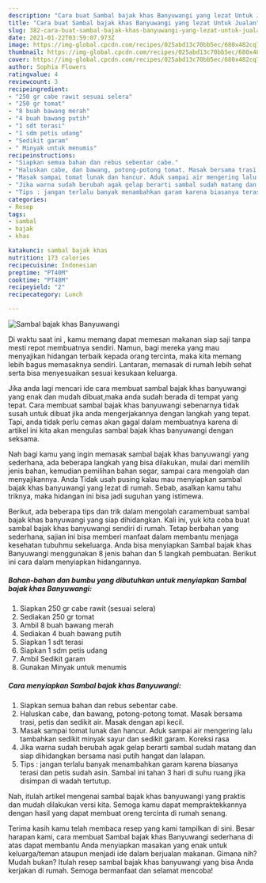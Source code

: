 ```yaml
---
description: "Cara buat Sambal bajak khas Banyuwangi yang lezat Untuk Jualan"
title: "Cara buat Sambal bajak khas Banyuwangi yang lezat Untuk Jualan"
slug: 382-cara-buat-sambal-bajak-khas-banyuwangi-yang-lezat-untuk-jualan
date: 2021-01-22T03:59:07.973Z
image: https://img-global.cpcdn.com/recipes/025abd13c70bb5ec/680x482cq70/sambal-bajak-khas-banyuwangi-foto-resep-utama.jpg
thumbnail: https://img-global.cpcdn.com/recipes/025abd13c70bb5ec/680x482cq70/sambal-bajak-khas-banyuwangi-foto-resep-utama.jpg
cover: https://img-global.cpcdn.com/recipes/025abd13c70bb5ec/680x482cq70/sambal-bajak-khas-banyuwangi-foto-resep-utama.jpg
author: Sophia Flowers
ratingvalue: 4
reviewcount: 3
recipeingredient:
- "250 gr cabe rawit sesuai selera"
- "250 gr tomat"
- "8 buah bawang merah"
- "4 buah bawang putih"
- "1 sdt terasi"
- "1 sdm petis udang"
- "Sedikit garam"
- " Minyak untuk menumis"
recipeinstructions:
- "Siapkan semua bahan dan rebus sebentar cabe."
- "Haluskan cabe, dan bawang, potong-potong tomat. Masak bersama trasi, petis dan sedikit air. Masak dengan api kecil."
- "Masak sampai tomat lunak dan hancur. Aduk sampai air mengering lalu tambahkan sedikit minyak sayur dan sedikit garam. Koreksi rasa"
- "Jika warna sudah berubah agak gelap berarti sambal sudah matang dan siap dihidangkan bersama nasi putih hangat dan lalapan."
- "Tips : jangan terlalu banyak menambahkan garam karena biasanya terasi dan petis sudah asin. Sambal ini tahan 3 hari di suhu ruang jika disimpan di wadah tertutup."
categories:
- Resep
tags:
- sambal
- bajak
- khas

katakunci: sambal bajak khas 
nutrition: 173 calories
recipecuisine: Indonesian
preptime: "PT40M"
cooktime: "PT48M"
recipeyield: "2"
recipecategory: Lunch

---
```



![Sambal bajak khas Banyuwangi](https://img-global.cpcdn.com/recipes/025abd13c70bb5ec/680x482cq70/sambal-bajak-khas-banyuwangi-foto-resep-utama.jpg)

Di waktu  saat ini , kamu memang dapat memesan makanan siap saji tanpa mesti repot membuatnya sendiri. Namun, bagi mereka yang mau menyajikan hidangan terbaik kepada orang tercinta, maka kita memang lebih bagus memasaknya sendiri. Lantaran, memasak di rumah lebih sehat serta bisa menyesuaikan sesuai kesukaan keluarga.

Jika anda lagi mencari ide cara membuat sambal bajak khas banyuwangi yang enak dan mudah dibuat,maka anda sudah berada di tempat yang tepat. Cara membuat sambal bajak khas banyuwangi  sebenarnya tidak susah untuk dibuat jika anda mengerjakannya dengan langkah yang tepat. Tapi, anda tidak perlu cemas akan gagal dalam membuatnya 
karena di artikel ini kita akan mengulas sambal bajak khas banyuwangi dengan seksama.  



Nah bagi kamu yang ingin memasak sambal bajak khas banyuwangi yang sederhana, ada beberapa langkah yang bisa dilakukan, mulai dari memilih jenis bahan, kemudian pemilihan bahan segar, sampai cara mengolah dan menyajikannya. Anda Tidak usah pusing kalau mau menyiapkan sambal bajak khas banyuwangi yang lezat di rumah. Sebab, asalkan kamu  tahu triknya, maka hidangan ini bisa jadi suguhan yang istimewa.

Berikut, ada beberapa tips dan trik dalam mengolah caramembuat sambal bajak khas banyuwangi yang siap dihidangkan. Kali ini, yuk kita coba buat sambal bajak khas banyuwangi sendiri di rumah. Tetap berbahan yang sederhana, sajian ini bisa memberi manfaat dalam membantu menjaga kesehatan tubuhmu sekeluarga. Anda bisa menyiapkan Sambal bajak khas Banyuwangi menggunakan 8 jenis bahan dan 5 langkah pembuatan. Berikut ini cara dalam menyiapkan hidangannya.

<!--inarticleads1-->

##### Bahan-bahan dan bumbu yang dibutuhkan untuk menyiapkan Sambal bajak khas Banyuwangi:

1. Siapkan 250 gr cabe rawit (sesuai selera)
1. Sediakan 250 gr tomat
1. Ambil 8 buah bawang merah
1. Sediakan 4 buah bawang putih
1. Siapkan 1 sdt terasi
1. Siapkan 1 sdm petis udang
1. Ambil Sedikit garam
1. Gunakan  Minyak untuk menumis




<!--inarticleads2-->

##### Cara menyiapkan Sambal bajak khas Banyuwangi:

1. Siapkan semua bahan dan rebus sebentar cabe.
1. Haluskan cabe, dan bawang, potong-potong tomat. Masak bersama trasi, petis dan sedikit air. Masak dengan api kecil.
1. Masak sampai tomat lunak dan hancur. Aduk sampai air mengering lalu tambahkan sedikit minyak sayur dan sedikit garam. Koreksi rasa
1. Jika warna sudah berubah agak gelap berarti sambal sudah matang dan siap dihidangkan bersama nasi putih hangat dan lalapan.
1. Tips : jangan terlalu banyak menambahkan garam karena biasanya terasi dan petis sudah asin. Sambal ini tahan 3 hari di suhu ruang jika disimpan di wadah tertutup.




Nah, itulah artikel mengenai  sambal bajak khas banyuwangi  yang praktis dan mudah dilakukan versi kita. Semoga kamu dapat mempraktekkannya dengan hasil yang dapat membuat oreng tercinta di rumah senang. 

Terima kasih kamu telah membaca resep yang kami tampilkan di sini. Besar harapan kami, cara membuat  Sambal bajak khas Banyuwangi sederhana di atas dapat membantu Anda menyiapkan masakan yang enak untuk keluarga/teman ataupun menjadi ide dalam berjualan makanan. Gimana nih? Mudah bukan? Itulah resep sambal bajak khas banyuwangi yang bisa Anda kerjakan di rumah. Semoga bermanfaat dan selamat mencoba!

